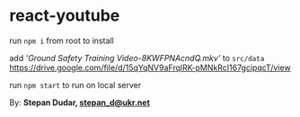 # react-youtube

run `npm i` from root to install 

add _'Ground Safety Training Video-8KWFPNAcndQ.mkv'_ to `src/data`
https://drive.google.com/file/d/15qYqNV9aFrqlRK-pMNkRcI167gcipqcT/view

run `npm start` to run on local server

By:  **Stepan Dudar, stepan_d@ukr.net**
